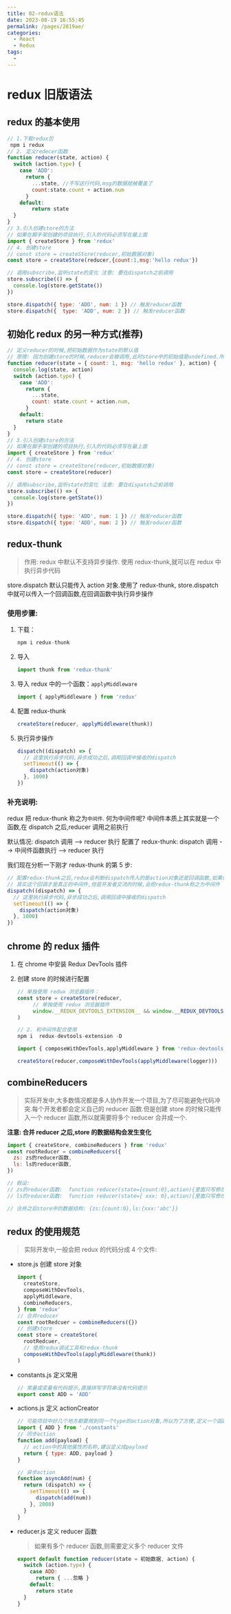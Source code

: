 ```yaml
---
title: 02-redux语法
date: 2023-08-19 16:55:45
permalink: /pages/2819ae/
categories:
  - React
  - Redux
tags:
  - 
---
```

# redux 旧版语法

## redux 的基本使用

```JavaScript
// 1.下载redux包
 npm i redux
// 2. 定义redecer函数
function reducer(state, action) {
  switch (action.type) {
    case 'ADD':
      return {
        ...state, //不写这行代码,msg的数据就被覆盖了
        count:state.count + action.num
      }
    default:
        return state
  }
}
// 3.引入创建store的方法
// 如果在脚手架创建的项目执行,引入的代码必须写在最上面
import { createStore } from 'redux'
// 4. 创建store
// const store = createStore(reducer,初始数据对象)
const store = createStore(reducer,{count:1,msg:'hello redux'})

// 调用subscribe,监听state的变化 注意: 要在dispatch之前调用
store.subscribe(() => {
  console.log(store.getState())
})

store.dispatch({ type: 'ADD', num: 1 }) // 触发reducer函数
store.dispatch({  type: 'ADD', num: 2 }) // 触发reducer函数

```

## 初始化 redux 的另一种方式(推荐)

```JavaScript
// 定义reducer的时候,把初始数据作为state的默认值
// 原理: 因为创建store的时候,reducer会被调用,此时store中的初始值是undefined.所以reducer接收到的state是undefined.那么默认值就生效了.最终走到default这里,将默认值的数据返回给store.从而完成初始化store数据的操作
function reducer(state = { count: 1, msg: 'hello redux' }, action) {
  console.log(state, action)
  switch (action.type) {
    case 'ADD':
      return {
        ...state,
        count: state.count + action.num,
      }
    default:
      return state
  }
}
// 3.引入创建store的方法
// 如果在脚手架创建的项目执行,引入的代码必须写在最上面
import { createStore } from 'redux'
// 4. 创建store
// const store = createStore(reducer,初始数据对象)
const store = createStore(reducer)

// 调用subscribe,监听state的变化 注意: 要在dispatch之前调用
store.subscribe(() => {
  console.log(store.getState())
})

store.dispatch({ type: 'ADD', num: 1 }) // 触发reducer函数
store.dispatch({ type: 'ADD', num: 2 }) // 触发reducer函数
```

## redux-thunk

> 作用: redux 中默认不支持异步操作. 使用 redux-thunk,就可以在 redux 中执行异步代码

store.dispatch 默认只能传入 action 对象.使用了 redux-thunk, store.dispatch 中就可以传入一个回调函数,在回调函数中执行异步操作

### 使用步骤:

1. 下载：

    ```JavaScript
    npm i redux-thunk
    ```

1. 导入

    ```JavaScript
    import thunk from 'redux-thunk'
    ```

1. 导入 redux 中的一个函数：`applyMiddleware`

    ```JavaScript
    import { applyMiddleware } from 'redux'
    ```

1. 配置 redux-thunk

    ```JavaScript
    createStore(reducer, applyMiddleware(thunk))
    ```

1. 执行异步操作

    ```JavaScript
    dispatch((dispatch) => {
      // 这里执行异步代码,异步成功之后,调用回调中接收的dispatch
      setTimeout(() => {
        dispatch(action对象)
      }, 1000)
    })
    ```

### 补充说明:

redux 把 redux-thunk 称之为`中间件`.
何为中间件呢? 中间件本质上其实就是一个函数,在 dispatch 之后,reducer 调用之前执行

默认情况: dispatch 调用 --> reducer 执行
配置了 redux-thunk: dispatch 调用 --> 中间件函数执行 --> reducer 执行

我们现在分析一下刚才 redux-thunk 的第 5 步:

```JavaScript
// 配置redux-thunk之后,redux会判断dispatch传入的是action对象还是回调函数,如果传入action对象则直接触发reducer,如果传入回调,则执行回调.
// 其实这个回调才是真正的中间件,但是开发者交流的时候,会把redux-thunk称之为中间件
dispatch((dispatch) => {
  // 这里执行异步代码,异步成功之后,调用回调中接收的dispatch
  setTimeout(() => {
    dispatch(action对象)
  }, 1000)
})
```

## chrome 的 redux 插件

1. 在 chrome 中安装 Redux DevTools 插件

2. 创建 store 的时候进行配置

    ```JavaScript
    // 单独使用 redux 浏览器插件：
    const store = createStore(reducer,
         // 单独使用 redux 浏览器插件
         window.__REDUX_DEVTOOLS_EXTENSION__ && window.__REDUX_DEVTOOLS_EXTENSION__()
    )
    
    // 2. 和中间件配合使用
    npm i  redux-devtools-extension -D
    
    import { composeWithDevTools,applyMiddleware } from 'redux-devtools-extension'
    
    createStore(reducer,composeWithDevTools(applyMiddleware(logger)))
    ```

## combineReducers

> 实际开发中,大多数情况都是多人协作开发一个项目,为了尽可能避免代码冲突.每个开发者都会定义自己的 reducer 函数.但是创建 store 的时候只能传入一个 reducer 函数,所以就需要将多个 reducer 合并成一个.

**注意: 合并 reducer 之后,store 的数据结构会发生变化**

```JavaScript
import { createStore, combineReducers } from 'redux'
const rootReducer = combineReducers({
  zs: zs的reducer函数,
  ls: ls的reducer函数,
})

// 假设:
// zs的reducer函数:  function reducer(state={count:0},action){里面只写修改count的case和default}
// ls的reducer函数:  function reducer(state={ xxx: 0},action){里面只写修改xxx的case和default}

// 合并之后store中的数据结构: {zs:{count:0},ls:{xxx:'abc'}}
```

## redux 的使用规范

> 实际开发中,一般会把 redux 的代码分成 4 个文件:

- store.js 创建 store 对象

    ```JavaScript
    import {
      createStore,
      composeWithDevTools,
      applyMiddleware,
      combineReducers,
    } from 'redux'
    // 合并reducer
    const rootRedcuer = combineReducers({})
    // 创建store
    const store = createStore(
      rootRedcuer,
      // 使用redux调试工具和redux-thunk
      composeWithDevTools(applyMiddleware(thunk))
    )
    ```

- constants.js 定义常用

    ```JavaScript
    // 常量或变量有代码提示,直接拼写字符串没有代码提示
    export const ADD = 'ADD'
    ```

- actions.js 定义 actionCreator

    ```JavaScript
    // 可能项目中好几个地方都要用到同一个type的action对象,所以为了方便,定义一个函数,返回action对象. 这个函数被称为actionCreator
    import { ADD } from './constants'
    // 同步action
    function add(payload) {
      // action中的其他属性的名称,建议定义成payload
      return { type: ADD, payload }
    }
    
    // 异步action
    function asyncAdd(num) {
      return (dispatch) => {
        setTimeout(() => {
          dispatch(add(num))
        }, 2000)
      }
    }
    ```

- reducer.js 定义 reducer 函数

    > 如果有多个 reducer 函数,则需要定义多个 reducer 文件

    ```JavaScript
    export default function reducer(state = 初始数据, action) {
      switch (action.type) {
        case ADD:
          return { ...忽略 }
        default:
          return state
      }
    }
    ```

